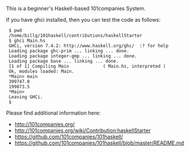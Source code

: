 This is a beginner's Haskell-based 101companies System.

If you have ghci installed, then you can test the code as follows:

     $ pwd
     /home/billg/101haskell/contributions/haskellStarter
     $ ghci Main.hs 
     GHCi, version 7.4.2: http://www.haskell.org/ghc/  :? for help
     Loading package ghc-prim ... linking ... done.
     Loading package integer-gmp ... linking ... done.
     Loading package base ... linking ... done.
     [1 of 1] Compiling Main             ( Main.hs, interpreted )
     Ok, modules loaded: Main.
     *Main> main
     399747.0
     199873.5
     *Main> 
     Leaving GHCi.
     $ 

Please find additional information here:
* http://101companies.org/
* http://101companies.org/wiki/Contribution:haskellStarter
* https://github.com/101companies/101haskell/
* https://github.com/101companies/101haskell/blob/master/README.md 


